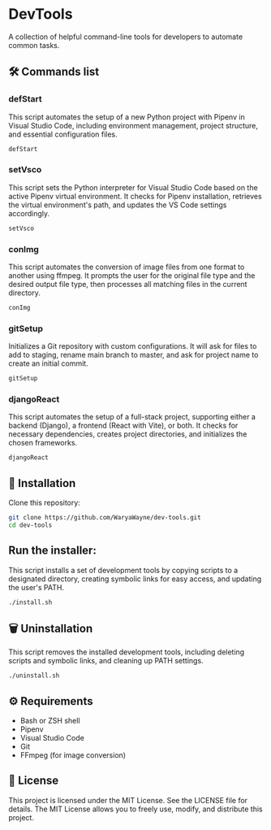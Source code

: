 # DevTools
A collection of helpful command-line tools for developers to automate common tasks.

## 🛠 Commands list

### defStart 
This script automates the setup of a new Python project with Pipenv in Visual Studio Code, including environment management, project structure, and essential configuration files.
```bash
defStart
```

### setVsco
This script sets the Python interpreter for Visual Studio Code based on the active Pipenv virtual environment. It checks for Pipenv installation, retrieves the virtual environment's path, and updates the VS Code settings accordingly.
```bash
setVsco
```

### conImg
This script automates the conversion of image files from one format to another using ffmpeg. It prompts the user for the original file type and the desired output file type, then processes all matching files in the current directory.
```bash
conImg
```

### gitSetup
Initializes a Git repository with custom configurations. It will ask for files to add to staging, rename main branch to master, and ask for project name to create an initial commit. 
```bash
gitSetup
```

### djangoReact
This script automates the setup of a full-stack project, supporting either a backend (Django), a frontend (React with Vite), or both. It checks for necessary dependencies, creates project directories, and initializes the chosen frameworks.
```bash
djangoReact
```

## 🚀 Installation
Clone this repository:
```bash
git clone https://github.com/WaryaWayne/dev-tools.git
cd dev-tools
```

## Run the installer:
This script installs a set of development tools by copying scripts to a designated directory, creating symbolic links for easy access, and updating the user's PATH.
```bash
./install.sh
```

## 🗑 Uninstallation
This script removes the installed development tools, including deleting scripts and symbolic links, and cleaning up PATH settings.
```bash
./uninstall.sh
```

## ⚙️ Requirements
- Bash or ZSH shell
- Pipenv
- Visual Studio Code
- Git
- FFmpeg (for image conversion)

## 📝 License
This project is licensed under the MIT License. See the LICENSE file for details. The MIT License allows you to freely use, modify, and distribute this project.
